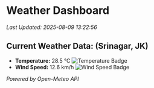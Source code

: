 
# Weather Dashboard

_Last Updated: 2025-08-09 13:22:56_

## Current Weather Data: (Srinagar, JK)
- **Temperature:** 28.5 °C ![Temperature Badge](https://img.shields.io/badge/Temperature-Medium%20Temp-green)
- **Wind Speed:** 12.6 km/h ![Wind Speed Badge](https://img.shields.io/badge/Wind%20Speed-Light%20Wind-blue)

*Powered by Open-Meteo API*
